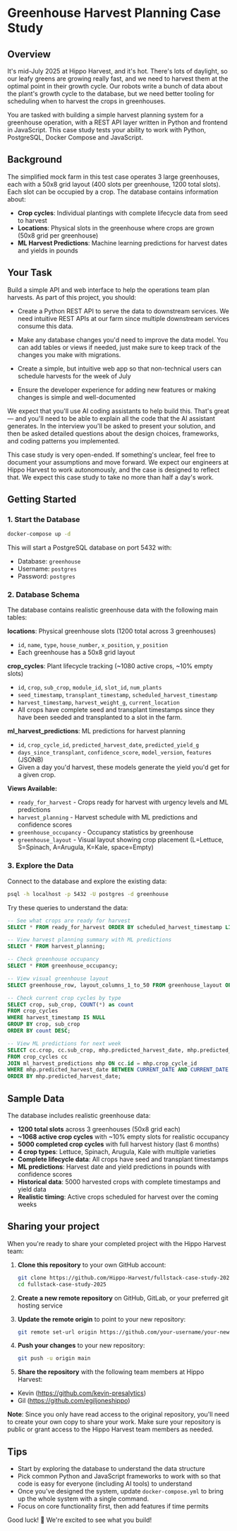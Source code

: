 # Greenhouse Harvest Planning Case Study

## Overview

It's mid-July 2025 at Hippo Harvest, and it's hot.  There's lots of daylight, so our leafy greens are growing really fast, and we need to harvest them at the optimal point in their growth cycle.  Our robots write a bunch of data about the plant's growth cycle to the database, but we need better tooling for scheduling when to harvest the crops in greenhouses.

You are tasked with building a simple harvest planning system for a greenhouse operation, with a REST API layer written in Python and frontend in JavaScript. This case study tests your ability to work with Python, PostgreSQL, Docker Compose and JavaScript.  

## Background

The simplified mock farm in this test case operates 3 large greenhouses, each with a 50x8 grid layout (400 slots per greenhouse, 1200 total slots). Each slot can be occupied by a crop.  The database contains information about:

* **Crop cycles**: Individual plantings with complete lifecycle data from seed to harvest
* **Locations**: Physical slots in the greenhouse where crops are grown (50x8 grid per greenhouse)
* **ML Harvest Predictions**: Machine learning predictions for harvest dates and yields in pounds

## Your Task

Build a simple API and web interface to help the operations team plan harvests. As part of this project, you should:

* Create a Python REST API to serve the data to downstream services. We need intuitive REST APIs at our farm since multiple downstream services consume this data.

* Make any database changes you'd need to improve the data model. You can add tables or views if needed, just make sure to keep track of the changes you make with migrations.

* Create a simple, but intuitive web app so that non-technical users can schedule harvests for the week of July

* Ensure the developer experience for adding new features or making changes is simple and well-documented

We expect that you'll use AI coding assistants to help build this. That's great — and you'll need to be able to explain all the code that the AI assistant generates. In the interview you'll be asked to present your solution, and then be asked detailed questions about the design choices, frameworks, and coding patterns you implemented.

This case study is very open-ended. If something's unclear, feel free to document your assumptions and move forward. We expect our engineers at Hippo Harvest to work autonomously, and the case is designed to reflect that. We expect this case study to take no more than half a day's work.

## Getting Started

### 1. Start the Database

```bash
docker-compose up -d
```

This will start a PostgreSQL database on port 5432 with:

* Database: `greenhouse`
* Username: `postgres`
* Password: `postgres`

### 2. Database Schema

The database contains realistic greenhouse data with the following main tables:

**locations**: Physical greenhouse slots (1200 total across 3 greenhouses)

* `id`, `name`, `type`, `house_number`, `x_position`, `y_position`
* Each greenhouse has a 50x8 grid layout

**crop_cycles**: Plant lifecycle tracking (~1080 active crops, ~10% empty slots)

* `id`, `crop`, `sub_crop`, `module_id`, `slot_id`, `num_plants`
* `seed_timestamp`, `transplant_timestamp`, `scheduled_harvest_timestamp`
* `harvest_timestamp`, `harvest_weight_g`, `current_location`
* All crops have complete seed and transplant timestamps since they have been seeded and transplanted to a slot in the farm.

**ml_harvest_predictions**: ML predictions for harvest planning

* `id`, `crop_cycle_id`, `predicted_harvest_date`, `predicted_yield_g`
* `days_since_transplant`, `confidence_score`, `model_version`, `features` (JSONB)
* Given a day you'd harvest, these models generate the yield you'd get for a given crop.

**Views Available:**

* `ready_for_harvest` - Crops ready for harvest with urgency levels and ML predictions
* `harvest_planning` - Harvest schedule with ML predictions and confidence scores
* `greenhouse_occupancy` - Occupancy statistics by greenhouse
* `greenhouse_layout` - Visual layout showing crop placement (L=Lettuce, S=Spinach, A=Arugula, K=Kale, space=Empty)

### 3. Explore the Data

Connect to the database and explore the existing data:

```bash
psql -h localhost -p 5432 -U postgres -d greenhouse
```

Try these queries to understand the data:

```sql
-- See what crops are ready for harvest
SELECT * FROM ready_for_harvest ORDER BY scheduled_harvest_timestamp LIMIT 10;

-- View harvest planning summary with ML predictions
SELECT * FROM harvest_planning;

-- Check greenhouse occupancy
SELECT * FROM greenhouse_occupancy;

-- View visual greenhouse layout
SELECT greenhouse_row, layout_columns_1_to_50 FROM greenhouse_layout ORDER BY house_number, row_number;

-- Check current crop cycles by type
SELECT crop, sub_crop, COUNT(*) as count 
FROM crop_cycles 
WHERE harvest_timestamp IS NULL 
GROUP BY crop, sub_crop
ORDER BY count DESC;

-- View ML predictions for next week
SELECT cc.crop, cc.sub_crop, mhp.predicted_harvest_date, mhp.predicted_yield_g, mhp.confidence_score
FROM crop_cycles cc
JOIN ml_harvest_predictions mhp ON cc.id = mhp.crop_cycle_id
WHERE mhp.predicted_harvest_date BETWEEN CURRENT_DATE AND CURRENT_DATE + INTERVAL '7 days'
ORDER BY mhp.predicted_harvest_date;
```

## Sample Data

The database includes realistic greenhouse data:

* **1200 total slots** across 3 greenhouses (50x8 grid each)
* **~1068 active crop cycles** with ~10% empty slots for realistic occupancy
* **5000 completed crop cycles** with full harvest history (last 6 months)
* **4 crop types**: Lettuce, Spinach, Arugula, Kale with multiple varieties
* **Complete lifecycle data**: All crops have seed and transplant timestamps
* **ML predictions**: Harvest date and yield predictions in pounds with confidence scores
* **Historical data**: 5000 harvested crops with complete timestamps and yield data
* **Realistic timing**: Active crops scheduled for harvest over the coming weeks

## Sharing your project

When you're ready to share your completed project with the Hippo Harvest team:

1. **Clone this repository** to your own GitHub account:

   ```bash
   git clone https://github.com/Hippo-Harvest/fullstack-case-study-2025.git
   cd fullstack-case-study-2025
   ```

2. **Create a new remote repository** on GitHub, GitLab, or your preferred git hosting service

3. **Update the remote origin** to point to your new repository:

   ```bash
   git remote set-url origin https://github.com/your-username/your-new-repo-name.git
   ```

4. **Push your changes** to your new repository:

   ```bash
   git push -u origin main
   ```

5. **Share the repository** with the following team members at Hippo Harvest:

* Kevin (<https://github.com/kevin-presalytics>)
* Gil (<https://github.com/egiljoneshippo>)

**Note**: Since you only have read access to the original repository, you'll need to create your own copy to share your work. Make sure your repository is public or grant access to the Hippo Harvest team members as needed.

## Tips

* Start by exploring the database to understand the data structure
* Pick common Python and JavaScript frameworks to work with so that code is easy for everyone (including AI tools) to understand
* Once you've designed the system, update `docker-compose.yml` to bring up the whole system with a single command.
* Focus on core functionality first, then add features if time permits

Good luck! 🌱 We're excited to see what you build!

